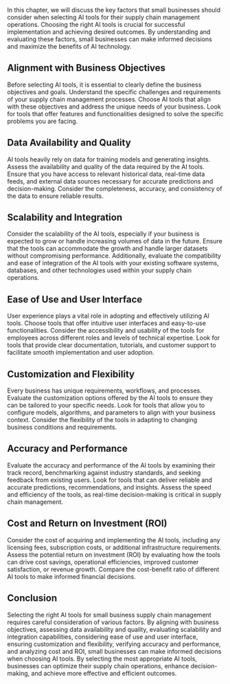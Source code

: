 
In this chapter, we will discuss the key factors that small businesses should consider when selecting AI tools for their supply chain management operations. Choosing the right AI tools is crucial for successful implementation and achieving desired outcomes. By understanding and evaluating these factors, small businesses can make informed decisions and maximize the benefits of AI technology.

Alignment with Business Objectives
--------------------------------------

Before selecting AI tools, it is essential to clearly define the business objectives and goals. Understand the specific challenges and requirements of your supply chain management processes. Choose AI tools that align with these objectives and address the unique needs of your business. Look for tools that offer features and functionalities designed to solve the specific problems you are facing.

Data Availability and Quality
---------------------------------

AI tools heavily rely on data for training models and generating insights. Assess the availability and quality of the data required by the AI tools. Ensure that you have access to relevant historical data, real-time data feeds, and external data sources necessary for accurate predictions and decision-making. Consider the completeness, accuracy, and consistency of the data to ensure reliable results.

Scalability and Integration
-------------------------------

Consider the scalability of the AI tools, especially if your business is expected to grow or handle increasing volumes of data in the future. Ensure that the tools can accommodate the growth and handle larger datasets without compromising performance. Additionally, evaluate the compatibility and ease of integration of the AI tools with your existing software systems, databases, and other technologies used within your supply chain operations.

Ease of Use and User Interface
----------------------------------

User experience plays a vital role in adopting and effectively utilizing AI tools. Choose tools that offer intuitive user interfaces and easy-to-use functionalities. Consider the accessibility and usability of the tools for employees across different roles and levels of technical expertise. Look for tools that provide clear documentation, tutorials, and customer support to facilitate smooth implementation and user adoption.

Customization and Flexibility
---------------------------------

Every business has unique requirements, workflows, and processes. Evaluate the customization options offered by the AI tools to ensure they can be tailored to your specific needs. Look for tools that allow you to configure models, algorithms, and parameters to align with your business context. Consider the flexibility of the tools in adapting to changing business conditions and requirements.

Accuracy and Performance
----------------------------

Evaluate the accuracy and performance of the AI tools by examining their track record, benchmarking against industry standards, and seeking feedback from existing users. Look for tools that can deliver reliable and accurate predictions, recommendations, and insights. Assess the speed and efficiency of the tools, as real-time decision-making is critical in supply chain management.

Cost and Return on Investment (ROI)
---------------------------------------

Consider the cost of acquiring and implementing the AI tools, including any licensing fees, subscription costs, or additional infrastructure requirements. Assess the potential return on investment (ROI) by evaluating how the tools can drive cost savings, operational efficiencies, improved customer satisfaction, or revenue growth. Compare the cost-benefit ratio of different AI tools to make informed financial decisions.

Conclusion
----------

Selecting the right AI tools for small business supply chain management requires careful consideration of various factors. By aligning with business objectives, assessing data availability and quality, evaluating scalability and integration capabilities, considering ease of use and user interface, ensuring customization and flexibility, verifying accuracy and performance, and analyzing cost and ROI, small businesses can make informed decisions when choosing AI tools. By selecting the most appropriate AI tools, businesses can optimize their supply chain operations, enhance decision-making, and achieve more effective and efficient outcomes.

